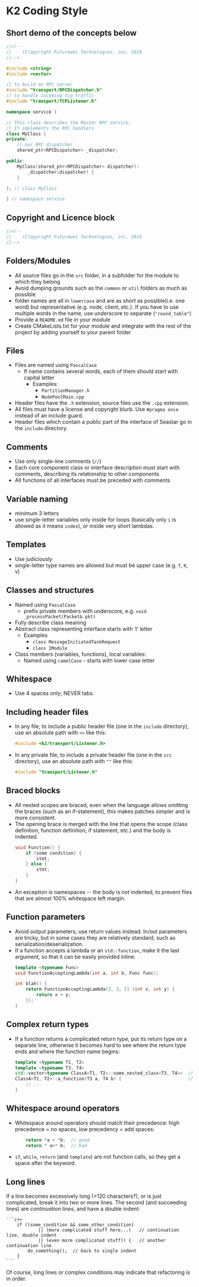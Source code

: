 
# K2 Coding Style
## Short demo of the concepts below
``` c++
//<!--
//    (C)opyright Futurewei Technologies, inc, 2019
//-->

#include <string>
#include <vector>

// to build an RPC server
#include "transport/RPCDispatcher.h"
// to handle incoming tcp traffic
#include "transport/TCPListener.h"

namespace service {

// This class describes the Master RPC service.
// It implements the RPC handlers
class MyClass {
private:
    // our RPC dispatcher
    shared_ptr<RPCDispatcher> _dispatcher;

public:
    MyClass(shared_ptr<RPCDispatcher> dispatcher):
        _dispatcher(dispatcher) {
    }

}; // class MyClass

} // namespace service
```

## Copyright and Licence block
``` c++
//<!--
//    (C)opyright Futurewei Technologies, inc, 2019
//-->
```

## Folders/Modules
- All source files go in the `src` folder, in a subfolder for the module to which they belong
- Avoid dumping grounds such as the `common` or `util` folders as much as possible
- folder names are all in `lowercase` and are as short as possible(i.e. one word) but representative (e.g. node, client, etc.). If you have to use multiple words in the name, use underscore to separate (`"round_table"`)
- Provide a `README.md` file in your module
- Create CMakeLists.txt for your module and integrate with the rest of the project by adding yourself to your parent folder

## Files
- Files are named using `PascalCase`
    - If name contains several words, each of them should start with capital letter
        - Examples:
            - `PartitionManager.h`
            - `NodePoolMain.cpp`
- Header files have the `.h` extension, source files use the `.cpp` extension.
- All files must have a license and copyright blurb. Use `#pragma once` instead of an include guard.
- Header files which contain a public part of the interface of Seastar go in the `include` directory.

## Comments
- Use only single-line comments (`//`)
- Each core component class or interface description must start with comments, describing its relationship to other components
- All functions of all interfaces must be preceded with comments

## Variable naming
- minimum 3 letters
- use single-letter variables only inside for loops (basically only `i` is allowed as it means `index`), or inside very short lambdas.

## Templates
- Use judiciously
- single-letter type names are allowed but must be upper case (e.g. `T`, `K`, `V`)

## Classes and structures
- Named using `PascalCase`
    - prefix private members with underscore, e.g. `void _processPacket(Packet& pkt)`
- Fully describe class meaning
- Abstract class representing interface starts with ‘I’ letter
    - Examples
        - `class MessageInitiatedTaskRequest`
        - `class IModule`
- Class members (variables, functions), local variables:
    - Named using `camelCase` - starts with lower case letter

## Whitespace
- Use 4 spaces only; NEVER tabs.

## Including header files
- In any file, to include a public header file (one in the `include` directory), use an absolute path with `<>` like this:
    ```c++
    #include <k2/transport/Listener.h>
    ```
- In any private file, to include a private header file (one in the `src` directory), use an absolute path with `""` like this:
    ```c++
    #include "transport/Listener.h"
    ```

## Braced blocks

- All nested scopes are braced, even when the language allows omitting the braces (such as an if-statement), this makes patches simpler and is more consistent.
- The opening brace is merged with the line that opens the scope (class definition, function definition, if statement, etc.) and the body is indented.
    ```c++
    void Function() {
        if (some condition) {
            stmt;
        } else {
            stmt;
        }
    }
    ```
- An exception is namespaces -- the body is _not_ indented, to prevent files that are almost 100% whitespace left margin.

## Function parameters

- Avoid output parameters; use return values instead.  In/out parameters are tricky, but in some cases they are relatively standard, such as serialization/deserialization.
- If a function accepts a lambda or an `std::function`, make it the last argument, so that it can be easily provided inline:
    ```c++
    template <typename Func>
    void FunctionAcceptingLambda(int a, int b, Func func);

    int blah() {
        return FunctionAcceptingLambda(2, 3, [] (int x, int y) {
            return x + y;
        });
    }
    ```

## Complex return types
- If a function returns a complicated return type, put its return type on a separate line, otherwise it becomes hard to see where the return type ends and where the function name begins:

    ```c++
    template <typename T1, T2>
    template <typename T3, T4>
    std::vector<typename ClassA<T1, T2>::some_nested_class<T3, T4>>  // I'm the return type
    ClassA<T1, T2>::a_function(T3 a, T4 b) {                         // And I'm the function name
        // ...
    }
    ```

## Whitespace around operators
- Whitespace around operators should match their precedence: high precedence = no spaces, low precedency = add spaces:
    ```c++
        return *a + *b;  // good
        return * a+* b;  // bad
    ```

- `if`, `while`, `return` (and `template`) are not function calls, so they get a space after the keyword.

## Long lines

If a line becomes excessively long (>120 characters?), or is just complicated, break it into two or more lines.  The second (and succeeding lines) are _continuation lines_, and have a double indent:

    ```c++
        if ((some_condition && some_other_condition)
                || (more complicated stuff here...)   // continuation line, double indent
                || (even more complicated stuff)) {   // another continuation line
            do_something();  // back to single indent
        }
    ```

Of course, long lines or complex conditions may indicate that refactoring is in order.
